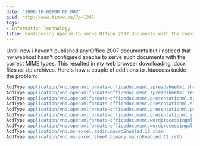 ```yaml
---
date: "2009-10-09T00:00:00Z"
guid: http://www.timvw.be/?p=1345
tags:
- Information Technology
title: Configuring Apache to serve Office 2007 documents with the correct MIME type
---
```

Untill now i haven't published any Office 2007 documents but i noticed that my webhost hasn't configured apache to serve such documents with the correct MIME types. This resulted in my web browser downloading .docx files as zip archives. Here's how a couple of additions to .htaccess tackle the problem:

```apache
AddType application/vnd.openxmlformats-officedocument.spreadsheetml.sheet xlsx
AddType application/vnd.openxmlformats-officedocument.spreadsheetml.template xltx
AddType application/vnd.openxmlformats-officedocument.presentationml.template potx
AddType application/vnd.openxmlformats-officedocument.presentationml.slideshow ppsx
AddType application/vnd.openxmlformats-officedocument.presentationml.presentation sldx
AddType application/vnd.openxmlformats-officedocument.presentationml.slide sldx
AddType application/vnd.openxmlformats-officedocument.wordprocessingml.document docx
AddType application/vnd.openxmlformats-officedocument.wordprocessingml.template dotx
AddType application/vnd.ms-excel.addin.macroEnabled.12 xlam
AddType application/vnd.ms-excel.sheet.binary.macroEnabled.12 xslb
```
